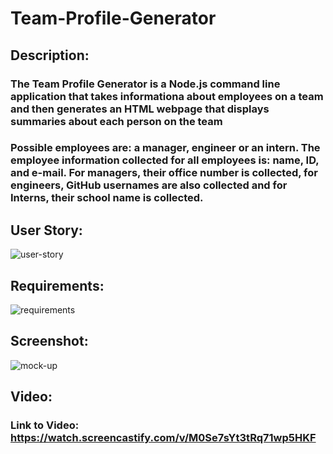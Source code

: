 # Team-Profile-Generator

## Description:
### The Team Profile Generator is a Node.js command line application that takes informationa about employees on a team and then generates an HTML webpage that displays summaries about each person on the team
### Possible employees are: a manager, engineer or an intern. The employee information collected for all employees is: name, ID, and e-mail. For managers, their office number is collected, for engineers, GitHub usernames are also collected and for Interns, their school name is collected.

## User Story:
![user-story](https://user-images.githubusercontent.com/93881224/153781030-ce9ed10e-237f-49d5-b0c5-38d7437e3087.JPG)

## Requirements:
![requirements](https://user-images.githubusercontent.com/93881224/153781034-3e7053b9-c3c4-4415-8f23-60363dc11132.JPG)

## Screenshot:
![mock-up](https://user-images.githubusercontent.com/93881224/153781035-43c629e3-c134-44b4-8071-954c5a9f4b8d.JPG)

## Video:
### Link to Video: https://watch.screencastify.com/v/M0Se7sYt3tRq71wp5HKF

